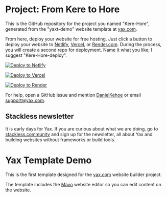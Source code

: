 # Project: From Kere to Hore

This is the GitHub repository for the project you named "Kere-Hore", generated from the "yaxt-demo" website template at [yax.com](https://yax.com).

From here, deploy your website for free hosting. Just click a button to deploy your website to [Netlify](https://www.netlify.com/), [Vercel](https://vercel.com/), or [Render.com](https://render.com/). During the process, you will create a second repo for deployment. Name it what you like; I suggest "Kere-Hore-deploy".

[![Deploy to Netlify](https://www.netlify.com/img/deploy/button.svg)](https://app.netlify.com/start/deploy?repository=https://github.com/iisbetoq/Kere-Hore)

[![Deploy to Vercel](https://vercel.com/button)](https://vercel.com/import/project?template=https://github.com/iisbetoq/Kere-Hore)

[![Deploy to Render](https://render.com/images/deploy-to-render-button.svg)](https://render.com/deploy)

For help, open a GitHub issue and mention [DanielKehoe](https://github.com/DanielKehoe) or email [support@yax.com](mailto:support@yax.com?subject=[GitHub]%20Kere-Hore).

## Stackless newsletter

It is early days for Yax. If you are curious about what we are doing, go to [stackless.community](https://stackless.community/) and sign up for the newsletter, all about Yax and building websites without frameworks or build tools.



# Yax Template Demo

This is the first template designed for the [yax.com](https://yax.com/) website builder project.

The template includes the [Mavo](https://mavo.io/) website editor so you can edit content on the website.

